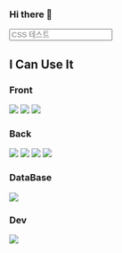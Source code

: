 ### Hi there 👋

<!--
**stayonasDev/stayonasDev** is a ✨ _special_ ✨ repository because its `README.md` (this file) appears on your GitHub profile.

Here are some ideas to get you started:

- 🔭 I’m currently working on ...
- 🌱 I’m currently learning ...
- 👯 I’m looking to collaborate on ...
- 🤔 I’m looking for help with ...
- 💬 Ask me about ...
- 📫 How to reach me: ...
- 😄 Pronouns: ...
- ⚡ Fun fact: ...
-->
<div>
  <input type="text" placeholder="CSS 테스트" readonly /> 
</div>

## I Can Use It


<h3>Front</h3>
<div>
<img src="https://img.shields.io/badge/html5-E34F26?style=for-the-badge&logo=html5&logoColor=white"/>
<img src="https://img.shields.io/badge/css-1572B6?style=for-the-badge&logo=css3&logoColor=white"/>
<img src="https://img.shields.io/badge/javascript-F7DF1E?style=for-the-badge&logo=javascript&logoColor=black"/>
</div>

<h3>Back</h3>
<div>
<img src="https://img.shields.io/badge/Java-007396?style=for-the-badge&logo=Java&logoColor=white">
<img src="https://img.shields.io/badge/spring-6DB33F?style=for-the-badge&logo=spring&logoColor=white"/>
<img src="https://img.shields.io/badge/springboot-6DB33F?style=for-the-badge&logo=springboot&logoColor=white"/>
<img src="https://img.shields.io/badge/-Python-3776AB?style=for-the-bage&logo=Python&logoColor=white"/>
</div>

<h3>DataBase</h3>
<div>
<img src="https://img.shields.io/badge/mysql-4479A1?style=for-the-badge&logo=mysql&logoColor=white"/>
</div>

<h3>Dev</h3>
<div>
<img src="https://img.shields.io/badge/linux-FCC624?style=for-the-badge&logo=linux&logoColor=black"/>
</div>
